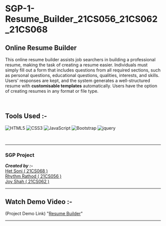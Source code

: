 # SGP-1-Resume_Builder_21CS056_21CS062_21CS068

<!-- ## Description -->

<h2>Online Resume Builder</h2>

This online resume builder assists job searchers in building a professional resume, making the task of creating a resume easier. Individuals must simply fill out a form that includes questions from all required sections, such as personal questions, educational questions, qualities, interests, and skills. Users' responses are kept, and the system generates a well-structured resume with **customisable templates** automatically. Users have the option of creating resumes in any format or file type.

<br>


<!-- _**This project makes use of :**_

1. HTML
2. CSS
3. JavaScript
4. Bootstrap -->

## Tools Used :-
![HTML5](https://img.shields.io/badge/HTML5-E34F26?style=for-the-badge&logo=html5&logoColor=white)
![CSS3](https://img.shields.io/badge/CSS3-1572B6?style=for-the-badge&logo=css3&logoColor=white)
![JavaScript](https://img.shields.io/badge/JavaScript-323330?style=for-the-badge&logo=javascript&logoColor=F7DF1E)
![Bootstrap](https://img.shields.io/badge/Bootstrap-563D7C?style=for-the-badge&logo=bootstrap&logoColor=white)
![jquery](https://img.shields.io/badge/jQuery-0769AD?style=for-the-badge&logo=jquery&logoColor=white)

<br>
<hr>


<h3><b>SGP Project</b></h3>

<!-- [Resume Builder](https://github.com/Joyshah62/SGP_Project_21CS056_21CS062_21CS068) -->
_**Created by :-**_ <br>[Het Soni ( 21CS068 )](https://github.com/hetsonii)<br>[Rhythm Rathod ( 21CS056 )](https://github.com/Rhythmr29)<br>[Joy Shah ( 21CS062 )](https://github.com/Joyshah62)

<hr> 

## Watch Demo Video :-

(Project Demo Link)
"[Resume Builder](https://drive.google.com/file/d/1RJTRzXu8fkEIjWIQC1qa4JiIXhZVyYWD/view?usp=sharing)"


---


<!-- ## Contributors -->
<!-- This online resume builder simplifies the work of making a resume for job seekers by help them in creating a professional resume. Individuals must simply complete a form that includes questions from all needed fields, including personal questions, educational questions, traits, interests, and skills, among others. The answers given by the users are saved, and the system generates a well-structured resume automatically with costomisable templates. Users can produce resumes in any format and file type. -->

